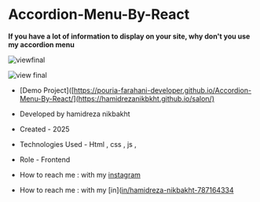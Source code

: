 # Accordion-Menu-By-React

**If you have a lot of information to display on your site, why don't you use my accordion menu**

![viewfinal](https://user-images.githubusercontent.com/109727844/204102879-086fee63-9bda-43b2-a1aa-49879c3f2d39.jpg)

![view final](https://user-images.githubusercontent.com/109727844/204102930-fac80657-4d16-4816-b476-a88e984abefe.jpg)

- [Demo Project]([https://pouria-farahani-developer.github.io/Accordion-Menu-By-React/](https://hamidrezanikbkht.github.io/salon/)

- Developed by hamidreza nikbakht

- Created - 2025

- Technologies Used - Html , css , js ,

- Role - Frontend

- How to reach me : with my [instagram](https://www.instagram.com/hamidrezanikbakht?igsh=dTRxeTdudDRpbmc0)
- How to reach me : with my [in]([in/hamidreza-nikbakht-787164334](https://www.linkedin.com/in/hamidreza-nikbakht-787164334)

